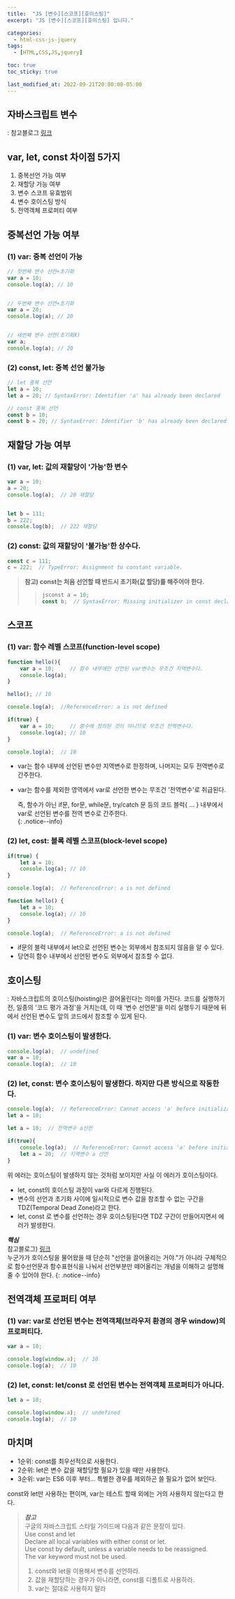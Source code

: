 ```yaml
---
title:  "JS [변수][스코프][호이스팅]"
excerpt: "JS [변수][스코프][호이스팅] 입니다."

categories:
  - html-css-js-jquery
tags:
  - [HTML,CSS,JS,jquery]

toc: true
toc_sticky: true

last_modified_at: 2022-09-21T20:00:00-05:00
---
```


## 자바스크립트 변수
: 참고블로그 [링크](https://curryyou.tistory.com/192)

## var, let, const 차이점 5가지
1. 중복선언 가능 여부
2. 재할당 가능 여부
3. 변수 스코프 유효범위
4. 변수 호이스팅 방식
5. 전역객체 프로퍼티 여부


## 중복선언 가능 여부
### (1) var: 중복 선언이 가능

```js
// 첫번째 변수 선언+초기화
var a = 10;
console.log(a); // 10


// 두번째 변수 선언+초기화
var a = 20;
console.log(a); // 20


// 세번째 변수 선언(초기화X)
var a;
console.log(a); // 20

```
  
### (2) const, let: 중복 선언 불가능

```js
// let 중복 선언
let a = 10;
let a = 20; // SyntaxError: Identifier 'a' has already been declared

// const 중복 선언
const b = 10;
const b = 20; // SyntaxError: Identifier 'b' has already been declared

```

## 재할당 가능 여부
### (1) var, let: 값의 재할당이 '가능'한 변수
```js
var a = 10;
a = 20;
console.log(a);  // 20 재할당


let b = 111;
b = 222;
console.log(b);  // 222 재할당

```

### (2) const: 값의 재할당이 '불가능'한 상수다.
```js
const c = 111;
c = 222;  // TypeError: Assignment to constant variable.

```

> **참고) const는 처음 선언할 때 반드시 초기화(값 할당)를 해주어야 한다.**
>
>> ```js
>> jsconst a = 10;  
>> const b;  // SyntaxError: Missing initializer in const declaration
>> 
>> ```


## 스코프
### (1) var: 함수 레벨 스코프(function-level scope)
```js
function hello(){
    var a = 10;     // 함수 내부에만 선언된 var변수는 무조건 지역변수다.
    console.log(a);
}

hello(); // 10

console.log(a);  //ReferenceError: a is not defined

```

```js
if(true) {
    var a = 10;     // 함수에 정의된 것이 아니므로 무조건 전역변수다.
    console.log(a); // 10
}

console.log(a);  // 10

```

- var는 함수 내부에 선언된 변수만 지역변수로 한정하며, 나머지는 모두 전역변수로 간주한다.
- var는 함수를 제외한 영역에서 var로 선언한 변수는 무조건 '전역변수'로 취급된다.

    즉, 함수가 아닌 if문, for문, while문, try/catch 문 등의 코드 블럭{ ... } 내부에서 var로 선언된 변수를 전역 변수로 간주한다.  
    {: .notice--info}

### (2) let, cost: 블록 레벨 스코프(block-level scope)

```js
if(true) {
    let a = 10;
    console.log(a); // 10
}

console.log(a);  // ReferenceError: a is not defined

```

```js
function hello() {
    let a = 10;
    console.log(a); // 10
}

console.log(a);  // ReferenceError: a is not defined

```
- if문의 블럭 내부에서 let으로 선언된 변수는 외부에서 참조되지 않음을 알 수 있다.
- 당연히 함수 내부에서 선언된 변수도 외부에서 참조할 수 없다.


## 호이스팅
: 자바스크립트의 호이스팅(hoisting)은 끌어올린다는 의미를 가진다. 코드를 실행하기 전, 일종의 '코드 평가 과정'을 거치는데, 이 때 '변수 선언문'을 미리 실행두기 때문에 뒤에서 선언된 변수도 앞의 코드에서 참조할 수 있게 된다.

### (1) var: 변수 호이스팅이 발생한다.

```js
console.log(a);  // undefined
var a = 10;
console.log(a);  // 10

```

### (2) let, const: 변수 호이스팅이 발생한다. 하지만 다른 방식으로 작동한다.

```js
console.log(a);  // ReferenceError: Cannot access 'a' before initialization
let a = 10;

```

```js
let a = 10;  // 전역변수 a선언

if(true){
    console.log(a);  // ReferenceError: Cannot access 'a' before initialization
    let a = 20;  // 지역변수 a 선언
}
```

위 에러는 호이스팅이 발생하지 않는 것처럼 보이지만 사실 이 에러가 호이스팅이다.  
- let, const의 호이스팅 과정이 var와 다르게 진행된다.
- 변수의 선언과 초기화 사이에 일시적으로 변수 값을 참조할 수 없는 구간을 TDZ(Temporal Dead Zone)라고 한다.
- let, const 로 변수를 선언하는 경우 호이스팅된다면 TDZ 구간이 만들어지면서 에러가 발생한다.

***핵심***  
참고블로그) [링크](https://kim6394.tistory.com/19)  
누군가가 호이스팅을 물어왔을 때 단순히 "선언을 끌어올리는 거야."가 아니라
구체적으로 함수선언문과 함수표현식을 나눠서 선언부분만 떼어올리는 개념을
이해하고 설명해줄 수 있어야 한다.
{: .notice--info}
  
## 전역객체 프로퍼티 여부
### (1) var: var로 선언된 변수는 전역객체(브라우저 환경의 경우 window)의 프로퍼티다.
```js
var a = 10;

console.log(window.a);  // 10
console.log(a);  // 10

```

### (2) let, const: let/const 로 선언된 변수는 전역객체 프로퍼티가 아니다.
```js
let a = 10;

console.log(window.a);  // undefined
console.log(a);  // 10

```

## 마치며

- 1순위: const를 최우선적으로 사용한다.
- 2순위: let은 변수 값을 재할당할 필요가 있을 때만 사용한다.
- 3순위: var는 ES6 이후 부터... 특별한 경우를 제외하곤 쓸 필요가 없어 보인다.

const와 let만 사용하는 편이며, var는 테스트 할때 외에는 거의 사용하지 않는다고 한다.  
  
> ***참고***  
> 구글의 자바스크립트 스타일 가이드에 다음과 같은 문장이 있다.  
> Use const and let  
> Declare all local variables with either const or let.  
> Use const by default, unless a variable needs to be reassigned.  
> The var keyword must not be used.  
>   
> 1. const와 let을 이용해서 변수를 선언하라.  
> 2. 값을 재할당하는 경우가 아니라면, const를 디폴트로 사용하라.  
> 3. var는 절대로 사용하지 말라  

